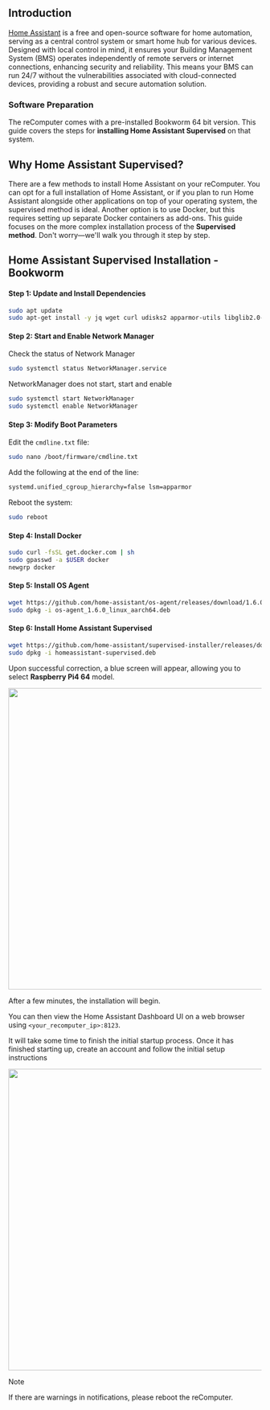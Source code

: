 ## Introduction 

[Home Assistant](https://www.home-assistant.io/) is a free and open-source software for home automation, serving as a central control system or smart home hub for various devices. Designed with local control in mind, it ensures your Building Management System (BMS) operates independently of remote servers or internet connections, enhancing security and reliability. This means your BMS can run 24/7 without the vulnerabilities associated with cloud-connected devices, providing a robust and secure automation solution.

### Software Preparation

The reComputer comes with a pre-installed Bookworm 64 bit version. This guide covers the steps for **installing Home Assistant Supervised** on that system.

## Why Home Assistant Supervised?

There are a few methods to install Home Assistant on your reComputer. You can opt for a full installation of Home Assistant, or if you plan to run Home Assistant alongside other applications on top of your operating system, the supervised method is ideal. Another option is to use Docker, but this requires setting up separate Docker containers as add-ons. This guide focuses on the more complex installation process of the **Supervised method**. Don't worry—we'll walk you through it step by step.

## Home Assistant Supervised Installation - Bookworm

#### Step 1: Update and Install Dependencies

```bash
sudo apt update
sudo apt-get install -y jq wget curl udisks2 apparmor-utils libglib2.0-bin network-manager dbus systemd-journal-remote systemd-resolved
```

#### Step 2: Start and Enable Network Manager

Check the status of Network Manager

```bash
sudo systemctl status NetworkManager.service
```

NetworkManager does not start, start and enable

```bash
sudo systemctl start NetworkManager
sudo systemctl enable NetworkManager
```

#### Step 3: Modify Boot Parameters

Edit the `cmdline.txt` file:
```bash
sudo nano /boot/firmware/cmdline.txt
```

Add the following at the end of the line:

```bash
systemd.unified_cgroup_hierarchy=false lsm=apparmor
```

Reboot the system:
```bash
sudo reboot
```

#### Step 4: Install Docker

```bash
sudo curl -fsSL get.docker.com | sh
sudo gpasswd -a $USER docker
newgrp docker
```

#### Step 5: Install OS Agent

```bash
wget https://github.com/home-assistant/os-agent/releases/download/1.6.0/os-agent_1.6.0_linux_aarch64.deb
sudo dpkg -i os-agent_1.6.0_linux_aarch64.deb
```

#### Step 6: Install Home Assistant Supervised

```bash
wget https://github.com/home-assistant/supervised-installer/releases/download/1.6.0/homeassistant-supervised.deb
sudo dpkg -i homeassistant-supervised.deb
```

Upon successful correction, a blue screen will appear, allowing you to select **Raspberry Pi4 64** model.

<div align="center"><img src="https://files.seeedstudio.com/wiki/ReTerminal/frigate/bluescreen.png" width="600"/></div>

After a few minutes, the installation will begin.

You can then view the Home Assistant Dashboard UI on a web browser using `<your_recomputer_ip>:8123`.

It will take some time to finish the initial startup process. Once it has finished starting up, create an account and follow the initial setup instructions

<div align="center"><img src="https://files.seeedstudio.com/wiki/Home-Assistant/13.png" width="600"/></div>

> [!NOTE]
> If there are warnings in notifications, please reboot the reComputer.


